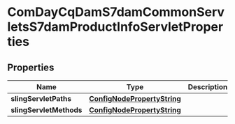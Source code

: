 

# ComDayCqDamS7damCommonServletsS7damProductInfoServletProperties

## Properties

Name | Type | Description | Notes
------------ | ------------- | ------------- | -------------
**slingServletPaths** | [**ConfigNodePropertyString**](ConfigNodePropertyString.md) |  |  [optional]
**slingServletMethods** | [**ConfigNodePropertyString**](ConfigNodePropertyString.md) |  |  [optional]




